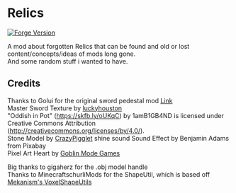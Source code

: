 # Relics
[![Forge Version](https://img.shields.io/badge/Minecraft%20Forge-47.3.10-yellow.svg)](http://files.minecraftforge.net/maven/net/minecraftforge/forge/index_1.20.1.html)

A mod about forgotten Relics that can be found and old or lost content/concepts/ideas of mods long gone. <br/>
And some random stuff i wanted to have. <br/>


## Credits<br/>
Thanks to Golui for the original sword pedestal mod [Link](https://www.minecraftforum.net/forums/mapping-and-modding-java-edition/minecraft-mods/1286680-1-4-6-forge-goluis-mods-sword-pedestal-1-1-1) <br/>
Master Sword Texture by [luckyhouston](https://stash.dokucraft.co.uk/?profile=luckyhouston) <br/>
"Oddish in Pot" (https://skfb.ly/oUKqC) by 1amB1GB4ND is licensed under Creative Commons Attribution (http://creativecommons.org/licenses/by/4.0/). <br/>
Stone Model by [CrazyPigglet](https://skfb.ly/6Vx9Q)
shine sound Sound Effect by Benjamin Adams from Pixabay <br/>
Pixel Art Heart by [Goblin Mode Games](https://goblin-mode-games.itch.io/)

Big thanks to gigaherz for the .obj model handle <br/>
Thanks to MinecraftschurliMods for the ShapeUtil, which is based off <a href="https://github.com/mekanism/Mekanism/blob/1.20.x/src/main/java/mekanism/common/util/VoxelShapeUtils.java">Mekanism's VoxelShapeUtils</a>

